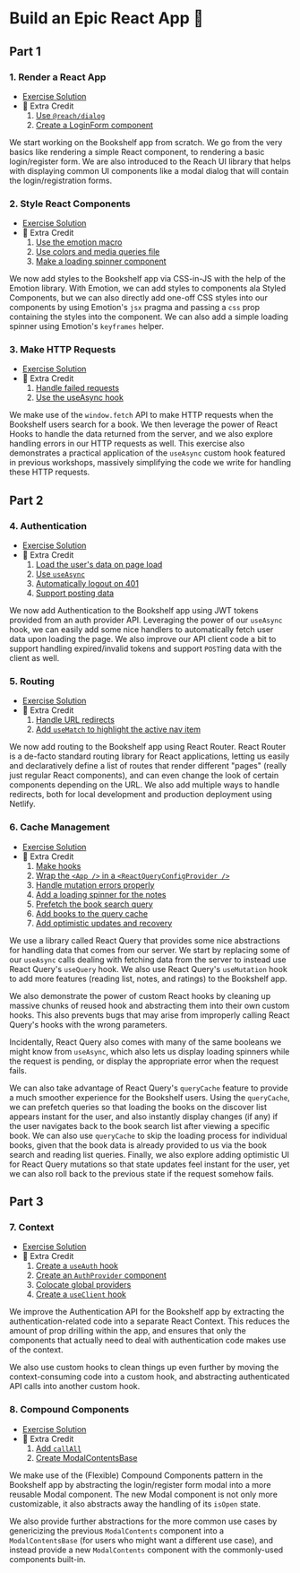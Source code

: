 # Build an Epic React App 🚀

## Part 1

### 1. Render a React App

- [Exercise Solution](exercises/01/exercise/)
- 💯 Extra Credit
  1. [Use `@reach/dialog`](exercises/01/extra-1/)
  2. [Create a LoginForm component](exercises/01/extra-2/)

We start working on the Bookshelf app from scratch. We go from the very basics like rendering a simple React component, to rendering a basic login/register form. We are also introduced to the Reach UI library that helps with displaying common UI components like a modal dialog that will contain the login/registration forms.

### 2. Style React Components

- [Exercise Solution](exercises/02/exercise/)
- 💯 Extra Credit
  1. [Use the emotion macro](exercises/02/extra-1/)
  2. [Use colors and media queries file](exercises/02/extra-2/)
  3. [Make a loading spinner component](exercises/02/extra-3/)

We now add styles to the Bookshelf app via CSS-in-JS with the help of the Emotion library. With Emotion, we can add styles to components ala Styled Components, but we can also directly add one-off CSS styles into our components by using Emotion's `jsx` pragma and passing a `css` prop containing the styles into the component. We can also add a simple loading spinner using Emotion's `keyframes` helper.

### 3. Make HTTP Requests

- [Exercise Solution](exercises/03/exercise/)
- 💯 Extra Credit
  1. [Handle failed requests](exercises/03/extra-1/)
  2. [Use the useAsync hook](exercises/03/extra-2/)

We make use of the `window.fetch` API to make HTTP requests when the Bookshelf users search for a book. We then leverage the power of React Hooks to handle the data returned from the server, and we also explore handling errors in our HTTP requests as well. This exercise also demonstrates a practical application of the `useAsync` custom hook featured in previous workshops, massively simplifying the code we write for handling these HTTP requests.

## Part 2

### 4. Authentication

- [Exercise Solution](exercises/04/exercise/)
- 💯 Extra Credit
  1. [Load the user's data on page load](exercises/04/extra-1/)
  2. [Use `useAsync`](exercises/04/extra-2/)
  3. [Automatically logout on 401](exercises/04/extra-3/)
  4. [Support posting data](exercises/04/extra-4/)

We now add Authentication to the Bookshelf app using JWT tokens provided from an auth provider API. Leveraging the power of our `useAsync` hook, we can easily add some nice handlers to automatically fetch user data upon loading the page. We also improve our API client code a bit to support handling expired/invalid tokens and support `POST`ing data with the client as well.

### 5. Routing

- [Exercise Solution](exercises/05/exercise/)
- 💯 Extra Credit
  1. [Handle URL redirects](exercises/05/extra-1/)
  2. [Add `useMatch` to highlight the active nav item](exercises/05/extra-2/)

We now add routing to the Bookshelf app using React Router. React Router is a de-facto standard routing library for React applications, letting us easily and declaratively define a list of routes that render different "pages" (really just regular React components), and can even change the look of certain components depending on the URL. We also add multiple ways to handle redirects, both for local development and production deployment using Netlify.

### 6. Cache Management

- [Exercise Solution](exercises/06/exercise/)
- 💯 Extra Credit
  1. [Make hooks](exercises/06/extra-1/)
  2. [Wrap the `<App />` in a `<ReactQueryConfigProvider />`](exercises/06/extra-2/)
  3. [Handle mutation errors properly](exercises/06/extra-3/)
  4. [Add a loading spinner for the notes](exercises/06/extra-4/)
  5. [Prefetch the book search query](exercises/06/extra-5/)
  6. [Add books to the query cache](exercises/06/extra-6/)
  7. [Add optimistic updates and recovery](exercises/06/extra-7/)

We use a library called React Query that provides some nice abstractions for handling data that comes from our server. We start by replacing some of our `useAsync` calls dealing with fetching data from the server to instead use React Query's `useQuery` hook. We also use React Query's `useMutation` hook to add more features (reading list, notes, and ratings) to the Bookshelf app.

We also demonstrate the power of custom React hooks by cleaning up massive chunks of reused hook and abstracting them into their own custom hooks. This also prevents bugs that may arise from improperly calling React Query's hooks with the wrong parameters.

Incidentally, React Query also comes with many of the same booleans we might know from `useAsync`, which also lets us display loading spinners while the request is pending, or display the appropriate error when the request fails.

We can also take advantage of React Query's `queryCache` feature to provide a much smoother experience for the Bookshelf users. Using the `queryCache`, we can prefetch queries so that loading the books on the discover list appears instant for the user, and also instantly display changes (if any) if the user navigates back to the book search list after viewing a specific book. We can also use `queryCache` to skip the loading process for individual books, given that the book data is already provided to us via the book search and reading list queries. Finally, we also explore adding optimistic UI for React Query mutations so that state updates feel instant for the user, yet we can also roll back to the previous state if the request somehow fails.

## Part 3

### 7. Context

- [Exercise Solution](exercises/07/exercise/)
- 💯 Extra Credit
  1. [Create a `useAuth` hook](exercises/07/extra-1/)
  2. [Create an `AuthProvider` component](exercises/07/extra-2/)
  3. [Colocate global providers](exercises/07/extra-3/)
  4. [Create a `useClient` hook](exercises/07/extra-4/)

We improve the Authentication API for the Bookshelf app by extracting the authentication-related code into a separate React Context. This reduces the amount of prop drilling within the app, and ensures that only the components that actually need to deal with authentication code makes use of the context.

We also use custom hooks to clean things up even further by moving the context-consuming code into a custom hook, and abstracting authenticated API calls into another custom hook.

### 8. Compound Components

- [Exercise Solution](exercises/08/exercise/)
- 💯 Extra Credit
  1. [Add `callAll`](exercises/08/extra-1/)
  2. [Create ModalContentsBase](exercises/08/extra-2/)

We make use of the (Flexible) Compound Components pattern in the Bookshelf app by abstracting the login/register form modal into a more reusable Modal component. The new Modal component is not only more customizable, it also abstracts away the handling of its `isOpen` state.

We also provide further abstractions for the more common use cases by genericizing the previous `ModalContents` component into a `ModalContentsBase` (for users who might want a different use case), and instead provide a new `ModalContents` component with the commonly-used components built-in.
